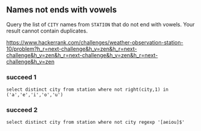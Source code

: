 ## Names not ends with vowels

Query the list of `CITY` names from `STATION` that do not end with vowels. Your result cannot contain duplicates.

https://www.hackerrank.com/challenges/weather-observation-station-10/problem?h_r=next-challenge&h_v=zen&h_r=next-challenge&h_v=zen&h_r=next-challenge&h_v=zen&h_r=next-challenge&h_v=zen

### succeed 1
```mysql
select distinct city from station where not right(city,1) in ('a','e','i','o','u')
```

### succeed 2
```mysql
select distinct city from station where not city regexp '[aeiou]$'
```

